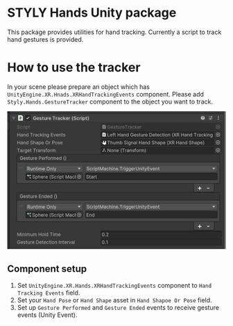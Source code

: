 # STYLY Hands Unity package

This package provides utilities for hand tracking. Currently a script to track hand gestures is provided.

# How to use the tracker
In your scene please prepare an object which has `UnityEngine.XR.Hnads.XRHandTrackingEvents` component. Please add `Styly.Hands.GestureTracker` component to the object you want to track.

![GestureTracker](./Screenshots/GestureTacker.png)


## Component setup
1. Set `UnityEngine.XR.Hands.XRHandTrackingEvents` component to `Hand Tracking Events` field.
2. Set your `Hand Pose` or `Hand Shape` asset in `Hand Shapoe Or Pose` field. 
3. Set up `Gesture Performed` and `Gesture Ended` events to receive gesture events (Unity Event).
